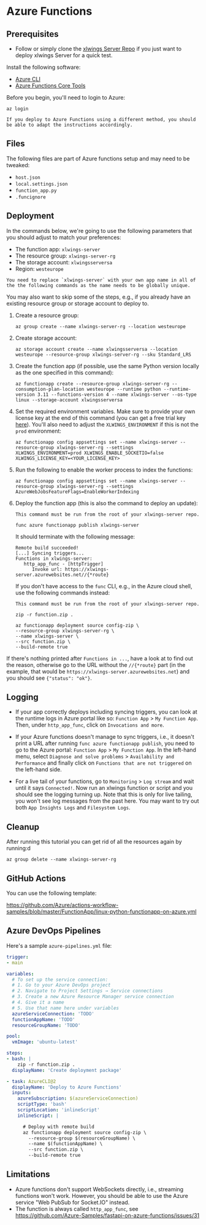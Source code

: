 # Azure Functions

## Prerequisites

- Follow [](repo_setup.md) or simply clone the [xlwings Server Repo](https://github.com/xlwings/xlwings-server) if you just want to deploy xlwings Server for a quick test.

Install the following software:

- [Azure CLI](https://docs.microsoft.com/en-us/cli/azure/install-azure-cli)
- [Azure Functions Core Tools](https://learn.microsoft.com/en-us/azure/azure-functions/functions-run-local)

Before you begin, you'll need to login to Azure:

```text
az login
```

```{note}
If you deploy to Azure Functions using a different method, you should be able to adapt the instructions accordingly.
```

## Files

The following files are part of Azure functions setup and may need to be tweaked:

- `host.json`
- `local.settings.json`
- `function_app.py`
- `.funcignore`

## Deployment

In the commands below, we're going to use the following parameters that you should adjust to match your preferences:

- The function app: `xlwings-server`
- The resource group: `xlwings-server-rg`
- The storage account: `xlwingsserversa`
- Region: `westeurope`

```{important}
You need to replace `xlwings-server` with your own app name in all of the the following commands as the name needs to be globally unique.
```

You may also want to skip some of the steps, e.g., if you already have an existing resource group or storage account to deploy to.

1.  Create a resource group:

    ```text
    az group create --name xlwings-server-rg --location westeurope
    ```

2.  Create storage account:

    ```text
    az storage account create --name xlwingsserversa --location westeurope --resource-group xlwings-server-rg --sku Standard_LRS
    ```

3.  Create the function app (if possible, use the same Python version locally as the one specified in this command):

    ```text
    az functionapp create --resource-group xlwings-server-rg --consumption-plan-location westeurope --runtime python --runtime-version 3.11 --functions-version 4 --name xlwings-server --os-type linux --storage-account xlwingsserversa
    ```

4.  Set the required environment variables. Make sure to provide your own license key at the end of this command (you can get a free trial key [here](https://www.xlwings.org/trial)). You'll also need to adjust the `XLWINGS_ENVIRONMENT` if this is not the `prod` environment:

    ```text
    az functionapp config appsettings set --name xlwings-server --resource-group xlwings-server-rg --settings XLWINGS_ENVIRONMENT=prod XLWINGS_ENABLE_SOCKETIO=false XLWINGS_LICENSE_KEY=<YOUR_LICENSE_KEY>
    ```

5.  Run the following to enable the worker process to index the functions:

    ```text
    az functionapp config appsettings set --name xlwings-server --resource-group xlwings-server-rg --settings AzureWebJobsFeatureFlags=EnableWorkerIndexing
    ```

6.  Deploy the function app (this is also the command to deploy an update):

    ```{important}
    This command must be run from the root of your xlwings-server repo.
    ```

    ```text
    func azure functionapp publish xlwings-server
    ```

    It should terminate with the following message:

    ```text
    Remote build succeeded!
    [...] Syncing triggers...
    Functions in xlwings-server:
       http_app_func - [httpTrigger]
          Invoke url: https://xlwings-server.azurewebsites.net//{*route}
    ```

    If you don't have access to the `func` CLI, e.g., in the Azure cloud shell, use the following commands instead:

    ```{important}
    This command must be run from the root of your xlwings-server repo.
    ```

    ```
    zip -r function.zip .

    az functionapp deployment source config-zip \
    --resource-group xlwings-server-rg \
    --name xlwings-server \
    --src function.zip \
    --build-remote true
    ```

If there's nothing printed after `Functions in ...`, have a look at [](#logging) to find out the reason, otherwise go to the URL without the `//{*route}` part (in the example, that would be `https://xlwings-server.azurewebsites.net`) and you should see `{"status": "ok"}`.

## Logging

- If your app correctly deploys including syncing triggers, you can look at the runtime logs in Azure portal like so:
  `Function App` > `My Function App`. Then, under `http_app_func`, click on `Invocations and more`.

- If your Azure functions doesn't manage to sync triggers, i.e., it doesn't print a URL after running `func azure functionapp publish`, you need to go to the Azure portal:
  `Function App` > `My Function App`. In the left-hand menu, select `Diagnose and solve problems` > `Availability and Performance` and finally click on `Functions that are not triggered` on the left-hand side.

- For a live tail of your functions, go to `Monitoring` > `Log stream` and wait until it says `Connected!`. Now run an xlwings function or script and you should see the logging turning up. Note that this is only for live tailing, you won't see log messages from the past here. You may want to try out both `App Insights Logs` and `Filesystem Logs`.

## Cleanup

After running this tutorial you can get rid of all the resources again by running:d

```text
az group delete --name xlwings-server-rg
```

## GitHub Actions

You can use the following template:

https://github.com/Azure/actions-workflow-samples/blob/master/FunctionApp/linux-python-functionapp-on-azure.yml

## Azure DevOps Pipelines

Here's a sample `azure-pipelines.yml` file:

```yaml
trigger:
- main

variables:
  # To set up the service connection:
  # 1. Go to your Azure DevOps project
  # 2. Navigate to Project Settings → Service connections
  # 3. Create a new Azure Resource Manager service connection
  # 4. Give it a name
  # 5. Use that name here under variables
  azureServiceConnection: 'TODO'
  functionAppName: 'TODO'
  resourceGroupName: 'TODO'

pool:
  vmImage: 'ubuntu-latest'

steps:
- bash: |
    zip -r function.zip .
  displayName: 'Create deployment package'

- task: AzureCLI@2
  displayName: 'Deploy to Azure Functions'
  inputs:
    azureSubscription: $(azureServiceConnection)
    scriptType: 'bash'
    scriptLocation: 'inlineScript'
    inlineScript: |

      # Deploy with remote build
      az functionapp deployment source config-zip \
        --resource-group $(resourceGroupName) \
        --name $(functionAppName) \
        --src function.zip \
        --build-remote true

```

## Limitations

- Azure functions don't support WebSockets directly, i.e., streaming functions won't work. However, you should be able to use the Azure service "Web PubSub for Socket.IO" instead.
- The function is always called `http_app_func`, see https://github.com/Azure-Samples/fastapi-on-azure-functions/issues/31
